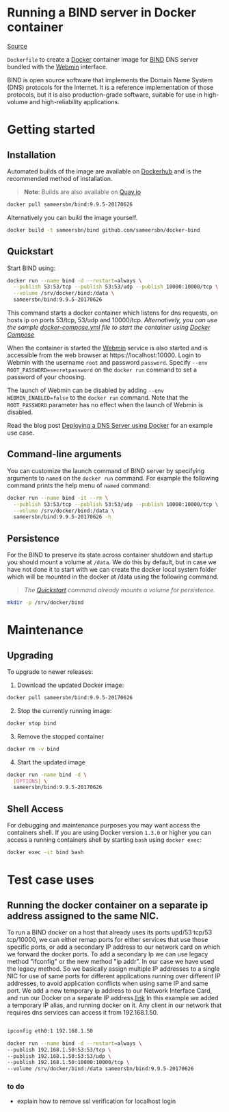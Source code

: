 # Running a BIND server in Docker container
[Source](https://github.com/sameersbn/docker-bind#sameersbnbind995-20170626 "Permalink to Dockerize BIND DNS server with webmin for DNS administration by sameersbn on github")


`Dockerfile` to create a [Docker](https://www.docker.com/) container image for [BIND](https://www.isc.org/downloads/bind/) DNS server bundled with the [Webmin](http://www.webmin.com/) interface.

BIND is open source software that implements the Domain Name System (DNS) protocols for the Internet. It is a reference implementation of those protocols, but it is also production-grade software, suitable for use in high-volume and high-reliability applications.


# Getting started

## Installation

Automated builds of the image are available on [Dockerhub](https://hub.docker.com/r/sameersbn/bind) and is the recommended method of installation.

> **Note**: Builds are also available on [Quay.io](https://quay.io/repository/sameersbn/bind)

```bash
docker pull sameersbn/bind:9.9.5-20170626
```

Alternatively you can build the image yourself.

```bash
docker build -t sameersbn/bind github.com/sameersbn/docker-bind
```

## Quickstart

Start BIND using:

```bash
docker run --name bind -d --restart=always \
  --publish 53:53/tcp --publish 53:53/udp --publish 10000:10000/tcp \
  --volume /srv/docker/bind:/data \
  sameersbn/bind:9.9.5-20170626
```
This command starts a docker container which listens for dns requests, on hosts ip on ports 53/tcp, 53/udp and 10000/tcp.
*Alternatively, you can use the sample [docker-compose.yml](https://github.com/sameersbn/docker-bind/blob/master/docker-compose.yml "Github original source docker-compose.yml file") file to start the container using [Docker Compose](https://docs.docker.com/compose/)*

When the container is started the [Webmin](http://www.webmin.com/) service is also started and is accessible from the web browser at https://localhost:10000. Login to Webmin with the username `root` and password `password`. Specify `--env ROOT_PASSWORD=secretpassword` on the `docker run` command to set a password of your choosing.

The launch of Webmin can be disabled by adding `--env WEBMIN_ENABLED=false` to the `docker run` command. Note that the `ROOT_PASSWORD` parameter has no effect when the launch of Webmin is disabled.

Read the blog post [Deploying a DNS Server using Docker](http://www.damagehead.com/blog/2015/04/28/deploying-a-dns-server-using-docker/) for an example use case.

## Command-line arguments

You can customize the launch command of BIND server by specifying arguments to `named` on the `docker run` command. For example the following command prints the help menu of `named` command:

```bash
docker run --name bind -it --rm \
  --publish 53:53/tcp --publish 53:53/udp --publish 10000:10000/tcp \
  --volume /srv/docker/bind:/data \
  sameersbn/bind:9.9.5-20170626 -h
```

## Persistence

For the BIND to preserve its state across container shutdown and startup you should mount a volume at `/data`. We do this by default, but in case we have not done it to start with we can create the docker local system folder which will be mounted in the docker at /data using the following command.

> *The [Quickstart](#quickstart) command already mounts a volume for persistence.*


```bash
mkdir -p /srv/docker/bind

```

# Maintenance

## Upgrading

To upgrade to newer releases:

  1. Download the updated Docker image:

  ```bash
  docker pull sameersbn/bind:9.9.5-20170626
  ```

  2. Stop the currently running image:

  ```bash
  docker stop bind
  ```

  3. Remove the stopped container

  ```bash
  docker rm -v bind
  ```

  4. Start the updated image

  ```bash
  docker run -name bind -d \
    [OPTIONS] \
    sameersbn/bind:9.9.5-20170626
  ```

## Shell Access

For debugging and maintenance purposes you may want access the containers shell. If you are using Docker version `1.3.0` or higher you can access a running containers shell by starting `bash` using `docker exec`:

```bash
docker exec -it bind bash
```



# Test case uses

## Running the docker container on a separate ip address assigned to the same NIC. 

  To run a BIND docker on a host that already uses its ports upd/53 tcp/53 tcp/10000, we can either remap ports for either services that use those specific ports, or add a secondary IP address to our network card on which we forward the docker ports. To add a secondary Ip we can use legacy method "ifconfig" or the new method "ip addr". In our case we have used the legacy method. So we basically assign multiple IP addresses to a single NIC for use of same ports for different applications running over different IP addresses, to avoid application conflicts when using same IP and same port.
  We add a new temporary ip address to our Network Interface Card, and run our Docker on a separate IP address.[link](https://github.com/team-avesta/wiki/blob/master/engineering/devops/AddIP/README.md "Adding additional IP Addresses to a Network Interface Card on Ubuntu")
  In this example we added a temporary IP alias, and running docker on it. Any client in our network that requires dns services can access it from 192.168.1.50. 

```bash

ipconfig eth0:1 192.168.1.50

docker run --name bind -d --restart=always \
--publish 192.168.1.50:53:53/tcp \
--publish 192.168.1.50:53:53/udp \
--publish 192.168.1.50:10000:10000/tcp \
--volume /srv/docker/bind:/data sameersbn/bind:9.9.5-20170626

```


### to do 

* explain how to remove ssl verification for localhost login
